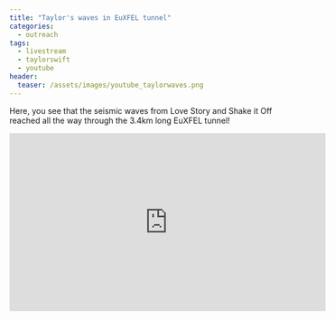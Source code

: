 ```yaml
---
title: "Taylor's waves in EuXFEL tunnel"
categories:
  - outreach
tags:
  - livestream
  - taylorswift
  - youtube
header:
  teaser: /assets/images/youtube_taylorwaves.png
---
```


Here, you see that the seismic waves from Love Story and Shake it Off reached all the way through the 3.4km long EuXFEL tunnel!

<iframe width="560" height="315" src="https://www.youtube.com/embed/jO0U1UXkDII?si=ijcdmTCG8y7NT-PG" title="YouTube video player" frameborder="0" allow="accelerometer; autoplay; clipboard-write; encrypted-media; gyroscope; picture-in-picture; web-share" referrerpolicy="strict-origin-when-cross-origin" allowfullscreen></iframe>
